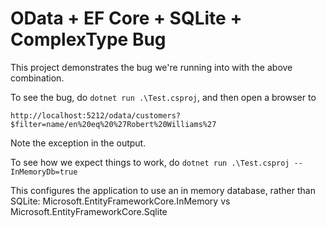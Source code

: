 # OData + EF Core + SQLite + ComplexType Bug

This project demonstrates the bug we're running into with the above combination.

To see the bug, do `dotnet run .\Test.csproj`, and then open a browser to

```
http://localhost:5212/odata/customers?$filter=name/en%20eq%20%27Robert%20Williams%27
```

Note the exception in the output.

To see how we expect things to work, do `dotnet run .\Test.csproj -- InMemoryDb=true`

This configures the application to use an in memory database, rather than SQLite: Microsoft.EntityFrameworkCore.InMemory vs Microsoft.EntityFrameworkCore.Sqlite

